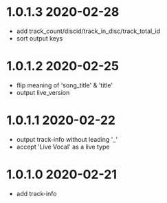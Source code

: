 1.0.1.3 2020-02-28
==================
- add track_count/discid/track_in_disc/track_total_id
- sort output keys

1.0.1.2 2020-02-25
==================
- flip meaning of 'song_title' & 'title'
- output live_version

1.0.1.1 2020-02-22
==================
- output track-info without leading '_'
- accept 'Live Vocal' as a live type

1.0.1.0 2020-02-21
==================
- add track-info

